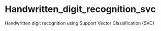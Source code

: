 # Handwritten_digit_recognition_svc
Handwritten digit recognition using Support Vector Classification (SVC)
